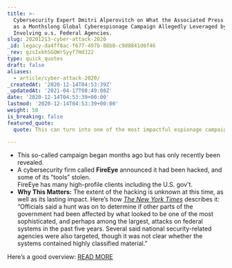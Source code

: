 ```yaml
---
title: >-
  Cybersecurity Expert Dmitri Alperovitch on What the Associated Press Describes
  as a Monthslong Global Cyberespionage Campaign Allegedly Leveraged by Russia,
  Involving u.s. Federal Agencies.
slug: 20201213-cyber-attack-2020
_id: legacy-da4ff8ac-f677-497b-88b0-c9d8841d6f46
_rev: gzsIxkhSGQWrSyyf7HdJ22
type: quick_quotes
draft: false
aliases:
  - article/cyber-attack-2020/
_createdAt: '2020-12-14T04:53:39Z'
_updatedAt: '2021-04-17T08:49:08Z'
date: '2020-12-14T04:53:39+00:00'
lastmod: '2020-12-14T04:53:39+00:00'
weight: 50
is_breaking: false
featured_quote:
  quote: This can turn into one of the most impactful espionage campaigns on record.

---
```

* This so-called campaign began months ago but has only recently been revealed.
* A cybersecurity firm called **FireEye** announced it had been hacked, and some of its “tools” stolen.  
FireEye has many high-profile clients including the U.S. gov’t.
* **Why This Matters:** The extent of the hacking is unknown at this time, as well as its lasting impact. Here’s how [_The New York Times_](https://www.nytimes.com/2020/12/13/us/politics/russian-hackers-us-government-treasury-commerce.html?action=click&module=Top%20Stories&pgtype=Homepage) describes it: “Officials said a hunt was on to determine if other parts of the government had been affected by what looked to be one of the most sophisticated, and perhaps among the largest, attacks on federal systems in the past five years. Several said national security-related agencies were also targeted, though it was not clear whether the systems contained highly classified material.”

Here’s a good overview: [READ MORE](https://apnews.com/article/technology-politics-national-security-hacking-e8a2e819f7cc6982f6a72f8c85209b72)